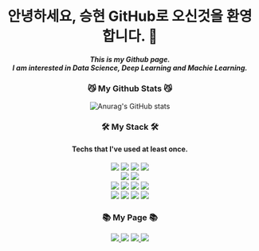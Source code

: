 
 <div align=center><h1>안녕하세요, 승현 GitHub로 오신것을 환영합니다. 👋</h1>

 <h5>This is my Github page.
 <br>I am interested in Data Science, Deep Learning and Machie Learning.<br/></h5>
 
 <h3>😼 My Github Stats 😼</h3>
  
  
![Anurag's GitHub stats](https://github-readme-stats.vercel.app/api?username=ysh21368&show_icons=true&theme=cobalt)
  

<h3>🛠️ My Stack 🛠️</h3>
<h4>Techs that I've used at least once.</h4>

<img src="https://img.shields.io/badge/gitlab-%23181717.svg?style=for-the-badge&logo=gitlab&logoColor=white">
<img src="https://img.shields.io/badge/github-%23121011.svg?style=for-the-badge&logo=github&logoColor=white">

<img src="https://img.shields.io/badge/Jupyter-F37626?style=for-the-badge&logo=Jupyter&logoColor=white">
<img src="https://img.shields.io/badge/Google Colab-F9AB00?style=for-the-badge&logo=GoogleColab&logoColor=white">
<br>
<img src="https://img.shields.io/badge/Python-3776AB?style=for-the-badge&logo=Python&logoColor=white">

<img src="https://img.shields.io/badge/node.js-#339933?style=for-the-badge&logo=node.js&logoColor=white">
<br>
<img src="https://img.shields.io/badge/apachehive-#FDEE21=style=for-the-badge&logo=apachehive&logoColor=white">
<img src="https://img.shields.io/badge/NumPy-013243?style=for-the-badge&logo=NumPy&logoColor=white">
<img src="https://img.shields.io/badge/apachespark-#E25A1C?style=for-the-badge&logo=apachespark&logoColor=white">
<img src="https://img.shields.io/badge/NumPy-013243?style=for-the-badge&logo=NumPy&logoColor=white">

<br>
<img src="https://img.shields.io/badge/PyTorch-EE4C2C?style=for-the-badge&logo=PyTorch&logoColor=white">
<img src="https://img.shields.io/badge/tensorflow-#FF6F00?style=for-the-badge&logo=tensorflow&logoColor=white">
<img src="https://img.shields.io/badge/AWS-232F3E?style=for-the-badge&logo=AmazonAWS&logoColor=white">
<img src="https://img.shields.io/badge/MySQL-2496ED?style=for-the-badge&logo=MySQL&logoColor=white"></br>

<h3>📚 My Page 📚</h3>
<a href="https://github.com/kshiny"><img src="https://img.shields.io/badge/Github-181717?style=for-the-badge&logo=Github&logoColor=white&link=https://github.com/kshiny">
<a href="https://forestudy.oopy.io/"><img src="https://img.shields.io/badge/Notion-000000?style=for-the-badge&logo=Notion&logoColor=white&link=https://www.notion.so/K-SHiny-056eebd2f624483d8fa46d2602f19e81"/></a>
<a href="https://blog.naver.com/imsh0314"><img src="https://img.shields.io/badge/Blog-03C75A?style=for-the-badge&logo=Naver&logoColor=white&link=https://blog.naver.com/imsh0314">
<a href="https://www.instagram.com/k__shiny/"><img src="https://img.shields.io/badge/Instagram-E4405F?style=for-the-badge&logo=Instagram&logoColor=white&link="https://www.instagram.com/k__shiny">
  
</div>
